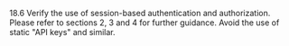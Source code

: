 18.6 Verify the use of session-based authentication and authorization. Please refer to sections 2, 3 and 4 for further guidance. Avoid the use of static "API keys" and similar.